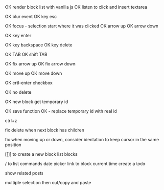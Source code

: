 
OK render block list with vanilla js 
OK listen to click and insert textarea

OK blur event
OK key esc

OK focus - selection start where it was clicked
OK arrow up
OK arrow down

OK key enter

OK key backspace
OK key delete

OK TAB
OK shift TAB

OK fix arrow up
OK fix arrow down

OK move up
OK move down

OK crtl-enter checkbox

OK no delete


OK new block get temporary id

OK save function
OK - replace temporary id with real id

ctrl+z

fix delete when next block has children

fix when moving up or down, consider identation to keep cursor in the  same position


[[]] to create a new block
	list blocks

/ to list commands
	date picker
	link to block
	current time
	create a todo

show related posts

multiple selection
	then cut/copy and paste
